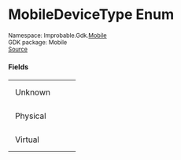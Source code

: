 
# MobileDeviceType Enum
<sup>
Namespace: Improbable.Gdk.<a href="{{urlRoot}}/api/mobile-index">Mobile</a><br/>
GDK package: Mobile<br/>
<a href="https://www.github.com/spatialos/gdk-for-unity/blob/0.2.3/workers/unity/Packages/com.improbable.gdk.mobile/Utility/MobileDeviceType.cs/#L3">Source</a>
</sup>



</p>

#### Fields

<table>
<tr>
<td style="padding: 14px; border: none; width: 8ch">Unknown</td>
<td style="padding: 14px; border: none;"></td>
</tr>
<tr>
<td style="padding: 14px; border: none; width: 8ch">Physical</td>
<td style="padding: 14px; border: none;"></td>
</tr>
<tr>
<td style="padding: 14px; border: none; width: 8ch">Virtual</td>
<td style="padding: 14px; border: none;"></td>
</tr>
</table>



